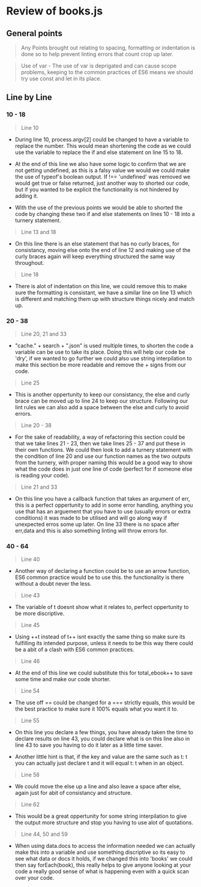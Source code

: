# Review of books.js

## General points ##
> Any Points brought out relating to spacing, formatting or indentation is done so to help prevent linting errors that count crop up later.

> Use of var - The use of var is deprigated and can cause scope problems, keeping to the common practices of ES6 means we should try use const and let in its place.

## Line by Line ##

### 10 - 18 ###

> Line 10
- During line 10, process.argv[2] could be changed to have a variable to replace the number. This would mean shortening the code as we could use the variable to replace the if and else statement on line 15 to 18.

- At the end of this line we also have some logic to confirm that we are not getting undefined, as this is a falsy value we would we could make the use of typeof's boolean output. If !== 'undefined' was removed we would get true or false returned, just another way to shorted our code, but if you wanted to be explicit the functionality is not hindered by adding it.

- With the use of the previous points we would be able to shorted the code by changing these two if and else statements on lines 10 - 18 into a turnery statement.

> Line 13 and 18
- On this line there is an else statement that has no curly braces, for consistancy, moving else onto the end of line 12 and making use of the curly braces again will keep everything structured the same way throughout.

> Line 18
- There is alot of indentation on this line, we could remove this to make sure the formatting is consistant, we have a similar line on line 13 which is different and matching them up with structure things nicely and match up.

### 20 - 38 ###

> Line 20, 21 and 33
- "cache." + search + ".json" is used multiple times, to shorten the code a variable can be use to take its place. Doing this will help our code be 'dry', if we wanted to go further we could also use string interpilation to make this section be more readable and remove the + signs from our code.

> Line 25
- This is another oppertunity to keep our consistancy, the else and curly brace can be moved up to line 24 to keep our structure. Following our lint rules we can also add a space between the else and curly to avoid errors.

> Line 20 - 38
- For the sake of readability, a way of refactoring this section could be that we take lines 21 - 23, then we take lines 25 - 37 and put these in their own functions. We could then look to add a turnery statement with the condition of line 20 and use our function names as the two outputs from the turnery, with proper naming this would be a good way to show what the code does in just one line of code (perfect for if someone else is reading your code).

> Line 21 and 33
- On this line you have a callback function that takes an argument of err, this is a perfect oppertunity to add in some error handling, anything you use that has an arguement that you have to use (usually errors or extra conditions) it was made to be utilised and will go along way if unexpected erros some up later. On line 33 there is no space after err,data and this is also something linting will throw errors for.

### 40 - 64 ###

> Line 40
- Another way of declaring a function could be to use an arrow function, ES6 common practice would be to use this. the functionality is there without a doubt never the less.

> Line 43
- The variable of t doesnt show what it relates to, perfect oppertunity to be more discriptive.

> Line 45
- Using ++t instead of t++ isnt exactly the same thing so make sure its fulfilling its intended purpose, unless it needs to be this way there could be a abit of a clash with ES6 common practices.

> Line 46
- At the end of this line we could substitute this for total_ebook++ to save some time and make our code shorter. 

> Line 54
- The use off == could be changed for a === strictly equals, this would be the best practice to make sure it 100% equals what you want it to.

> Line 55
- On this line you declare a few things, you have already taken the time to declare results on line 43, you could declare what is on this line also in line 43 to save you having to do it later as a little time saver.

- Another little hint is that, if the key and value are the same such as t: t you can actually just declare t and it will equal t: t when in an object.

> Line 58
- We could move the else up a line and also leave a space after else, again just for abit of consistancy and structure.

> Line 62
- This would be a great oppertunity for some string interpilation to give the output more structure and stop you having to use alot of quotations.

> Line 44, 50 and 59
- When using data.docs to access the information needed we can actually make this into a variable and use something discriptive so its easy to see what data or docs it holds, if we changed this into 'books' we could then say forEach(book), this really helps to give anyone looking at your code a really good sense of what is happening even with a quick scan over your code.









